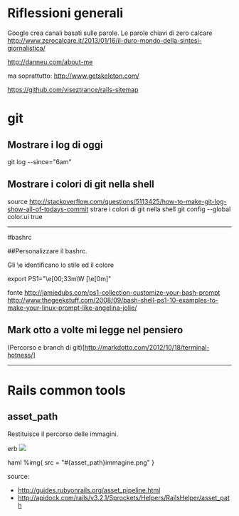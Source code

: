 # Riflessioni generali
Google crea canali basati sulle parole.
Le parole chiavi di zero calcare
http://www.zerocalcare.it/2013/01/16/il-duro-mondo-della-sintesi-giornalistica/

http://danneu.com/about-me

ma soprattutto:
http://www.getskeleton.com/

https://github.com/viseztrance/rails-sitemap




# git
## Mostrare i log di oggi
git log --since="6am"


## Mostrare i colori di git nella shell
source
http://stackoverflow.com/questions/5113425/how-to-make-git-log-show-all-of-todays-commit
strare i colori di git nella shell
git config --global color.ui true

---

#bashrc

##Personalizzare il bashrc.

Gli \e identificano lo stile ed il colore

export PS1="\e[00;33m\W \[\e[0m\]"

fonte
http://jamiedubs.com/ps1-collection-customize-your-bash-prompt
http://www.thegeekstuff.com/2008/09/bash-shell-ps1-10-examples-to-make-your-linux-prompt-like-angelina-jolie/

## Mark otto a volte mi legge nel pensiero

(Percorso e branch di git)[http://markdotto.com/2012/10/18/terminal-hotness/]

---

# Rails common tools

## asset_path

Restituisce il percorso delle immagini.

erb
<img src="<%= asset_path %>immagine.png">

haml
%img{ src = "#{asset_path}immagine.png" }


source:
* http://guides.rubyonrails.org/asset_pipeline.html
* http://apidock.com/rails/v3.2.1/Sprockets/Helpers/RailsHelper/asset_path

